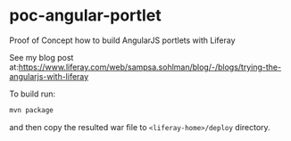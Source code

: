 poc-angular-portlet
===================

Proof of Concept how to build AngularJS portlets with Liferay

See my blog post at:https://www.liferay.com/web/sampsa.sohlman/blog/-/blogs/trying-the-angularjs-with-liferay

To build run:
```.sh
mvn package
```
and then copy the resulted war file to ``<liferay-home>/deploy`` directory.
